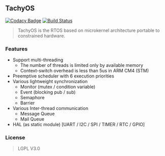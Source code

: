 ## TachyOS

[![Codacy Badge](https://api.codacy.com/project/badge/Grade/bc5b451d38624e44a58c8fd4913bc4a5)](https://www.codacy.com/app/innocentevil0914/TachyOS?utm_source=github.com&amp;utm_medium=referral&amp;utm_content=fritzprix/TachyOS&amp;utm_campaign=Badge_Grade) [![Build Status](https://travis-ci.org/fritzprix/TachyOS.svg?branch=master)](https://travis-ci.org/fritzprix/TachyOS)

> TachyOS is the RTOS based on microkernel architecture portable to constrained hardware.

### Features

+ Support multi-threading
  + The number of threads is limited only by available memory
  + Context-switch overhead is less than 5us in ARM CM4 (STM)
+ Preemptive scheduler with 6 execution priorities  
+ Various lightweight synchronization 
  + Monitor (mutex / condition variable)
  + Event (blocking pub / sub)  
  + Semaphore  
  + Barrier
+ Various Inter-thread communication 
  + Message Queue  
  + Mail Queue  
+ HAL (as static module) [UART / I2C / SPI / TIMER / RTC / GPIO]  

### License

> LGPL V3.0